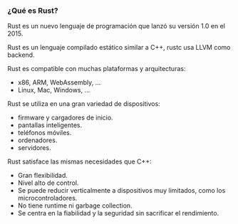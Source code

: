 ### ¿Qué es Rust?
Rust es un nuevo lenguaje de programación que lanzó su versión 1.0 en el 2015.

Rust es un lenguaje compilado estático similar a C++,
rustc usa LLVM como backend.

Rust es compatible con muchas plataformas y arquitecturas:
- x86, ARM, WebAssembly, …
- Linux, Mac, Windows, …

Rust se utiliza en una gran variedad de dispositivos:
- firmware y cargadores de inicio.
- pantallas inteligentes.
- teléfonos móviles.
- ordenadores.
- servidores.

Rust satisface las mismas necesidades que C++:
- Gran flexibilidad.
- Nivel alto de control.
- Se puede reducir verticalmente a dispositivos muy limitados, como los microcontroladores.
- No tiene runtime ni garbage collection.
- Se centra en la fiabilidad y la seguridad sin sacrificar el rendimiento.
